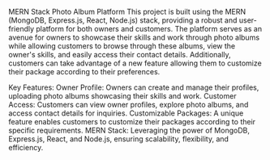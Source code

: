 MERN Stack Photo Album Platform
This project is built using the MERN (MongoDB, Express.js, React, Node.js) stack, providing a robust and user-friendly platform for both owners and customers. The platform serves as an avenue for owners to showcase their skills and work through photo albums while allowing customers to browse through these albums, view the owner's skills, and easily access their contact details. Additionally, customers can take advantage of a new feature allowing them to customize their package according to their preferences.

Key Features:
Owner Profile: Owners can create and manage their profiles, uploading photo albums showcasing their skills and work.
Customer Access: Customers can view owner profiles, explore photo albums, and access contact details for inquiries.
Customizable Packages: A unique feature enables customers to customize their packages according to their specific requirements.
MERN Stack: Leveraging the power of MongoDB, Express.js, React, and Node.js, ensuring scalability, flexibility, and efficiency.
